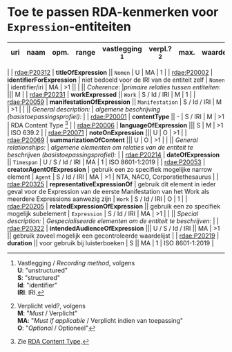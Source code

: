 # Toe te passen RDA-kenmerken voor `Expression`-entiteiten



| uri | naam | opm. | range | vastlegging [^1] | verpl.? [^2] | max. | waarde |
| --- | --- | --- | --- | --- | --- | --- | --- |
|
| [rdae:P20312](http://rdaregistry.info/Elements/e/P20312) | **titleOfExpression** || `Nomen` | U | MA | 1 |
| [rdae:P20002](http://rdaregistry.info/Elements/e/P20002) | **identifierForExpression** | niet bedoeld voor de IRI van de entiteit zelf | `Nomen`	| identifier/iri	| MA | >1 ||
|
|| *Coherence*:	|*primaire relaties tussen entiteiten:* ||| M |
| [rdae:P20231](http://rdaregistry.info/Elements/e/P20231) | **workExpressed** || `Work` | S / Id / IRI | M | 1 |
| [rdae:P20059](http://rdaregistry.info/Elements/2/P20059) | **manifestationOfExpression** || `Manifestation` | S / Id / IRI | M | >1 |
|
||	*General description:*	| *algemene beschrijving (basistoepassingsprofiel):* |
| [rdae:P20001](http://rdaregistry.info/Elements/e/P20001) | **contentType** || - | S / IRI | M | >1 | RDA Content Type [^3] |
| [rdae:P20006](http://rdaregistry.info/Elements/e/P20006) | **languageOfExpression** ||| S | M | >1 | ISO 639.2 |
| [rdae:P20071](http://rdaregistry.info/Elements/e/P20071) | **noteOnExpression** ||| U | O | >1 |
| [rdae:P20069](http://rdaregistry.info/Elements/e/P20069) | **summarizationOfContent** ||| U | O | >1 |
|
||	*General relationships:* | *algemene elementen om relaties van de entiteit te beschrijven (basistoepassingsprofiel):* |
| [rdae:P20214](http://rdaregistry.info/Elements/e/P20214) | **dateOfExpression** || `Timespan` | U / S / Id / IRI | MA | 1 | ISO 8601-1:2019 |
| [rdae:P20053](http://rdaregistry.info/Elements/e/P20053) | **creatorAgentOfExpression** | gebruik een zo specifiek mogelijke narrow element | `Agent` | S / Id / IRI | MA | >1 | NTA, NACO, Corporatiethesaurus |
| [rdae:P20325](http://rdaregistry.info/Elements/e/P20325) | **representativeExpressionOf** | gebruik dit element in ieder geval voor de Expression van de eerste Manifestation van het Work als meerdere Expressions aanwezig zijn | `Work` | S / Id / IRI | O | 1 |
| [rdae:P20205](http://rdaregistry.info/Elements/e/P20205) | **relatedExpressionOfExpression** || gebruik een zo specifiek mogelijk subelement | `Expression` | S / Id / IRI | MA | >1 |
|
||	*Special description:* | *Gespecialiseerde elementen om de entiteit te beschrijven:* |
| [rdae:P20322](http://rdaregistry.info/Elements/e/P20322) | **intendedAudienceOfExpression** ||| U / S / Id / IRI || MA | >1 || gebruik zoveel mogelijk een gecontroleerde waardelijst |
| [rdae:P20219](http://rdaregistry.info/Elements/e/P20219) | **duration** || voor gebruik bij luisterboeken | S || MA | 1 | ISO 8601-1:2019 |

[^1]: Vastlegging / *Recording method*, volgens <br>**U**: "unstructured"<br>**S**: "structured"<br>**Id**: "identifier" <br>**IRI**: IRI.
[^2]: Verplicht veld?, volgens <br>**M**: "*Must* / Verplicht"<br>**MA**: "*Must if applicable* / Verplicht indien van toepassing"<br>**O**: "*Optional* / Optioneel" 
[^3]: Zie [RDA Content Type](http://www.rdaregistry.info/termList/RDAContentType/?language=nl).
[^4]: Gebruik van subkenmerken met een specifiekere *range* helpt om in *records*-gebaseerde systemen de klasse van het object expliciet te maken. In een linked data-omgeving wordt juist aangeraden om zo algemeen mogelijke kenmerken te gebruiken én de RDF-entiteiten expliciet van een klasse te voorzien.
